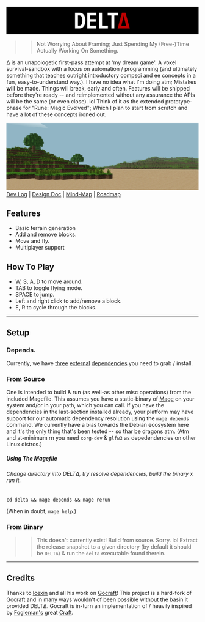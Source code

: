 ![](/.self/banner.webp)

>> Not Worrying About Framing; Just Spending My (Free-)Time Actually Working On Something.

Δ is an unapologetic first-pass attempt at 'my dream game'. 
A voxel survival-sandbox with a focus on automation / programming (and ultimately something that teaches outright introductory compsci and ee concepts in a fun, easy-to-understand way.).
I have no idea what I'm doing atm; Mistakes **will** be made. Things will break, early and often. Features will be shipped before they're ready -- and reimplemented without any assurance the APIs will be the same (or even close). lol
Think of it as the extended prototype-phase for "Rune: Magic Evolved"; Which I plan to start from scratch and have a lot of these concepts ironed out. 

![](/.self/screenshot.webp)
[Dev Log](https://github.com/delta-game/meta/blob/main/log/dev.md) | [Design Doc](https://github.com/delta-game/meta/blob/main/design/docs.md) | [Mind-Map](https://github.com/delta-game/meta/blob/main//mind/map.md) | [Roadmap](https://github.com/delta-game/meta/blob/main/road/map.md)

## Features

- Basic terrain generation
- Add and remove blocks.
- Move and fly.
- Multiplayer support

## How To Play

- W, S, A, D to move around.
- TAB to toggle flying mode.
- SPACE to jump.
- Left and right click to add/remove a block.
- E, R to cycle through the blocks.

---

## Setup

### Depends.
Currently, we have [three](https://git-scm.com/downloads) [external](https://go.dev/dl/) [dependencies](https://github.com/magefile/mage/releases) you need to grab / install. 
### From Source
One is intended to build & run (as well-as other misc operations) from the included Magefile. This assumes you have a static-binary of [Mage](https://magefile.org/) on your system and/or in your path, which you can call. If you have the dependencies in the last-section installed already, your platform may have support for our automatic dependency resolution using the `mage depends` command. We currently have a bias towards the Debian ecosystem here and it's the only thing that's been tested -- so thar be dragons atm. (Atm and at-minimum rn you need `xorg-dev` & `glfw3` as depedendencies on other Linux distros.)

##### Using The Magefile
###### Change directory into DELTΔ, try resolve dependencies, build the binary x run it.

`cd delta && mage depends && mage rerun`

(When in doubt, `mage help`.)

### From Binary
>> This doesn't currently exist! Build from source. Sorry. lol
Extract the release snapshot to a given directory (by default it should be `DELTΔ`) & run the `delta` executable found therein. 

---

## Credits
Thanks to [Icexin](https://github.com/icexin/gocraft) and all his work on [Gocraft](https://github.com/icexin/gocraft)! This project is a hard-fork of Gocraft and in many ways wouldn't of been possible without the basin it provided DELTΔ.
Gocraft is in-turn an implementation of / heavily inspired by [Fogleman's](https://github.com/fogleman) great [Craft](https://github.com/fogleman/Craft).





